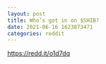 ```yaml
--- 
layout: post 
title: Who’s got in on $SHIB? 
date: 2021-06-16 1623873471 
categories: reddit 
--- 
```

https://redd.it/o1d7dq